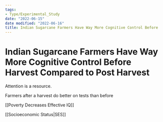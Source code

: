 ```yaml
---
tags:
- Type/Experimental_Study
date: "2022-06-15"
date modified: "2022-06-16"
title: Indian Sugarcane Farmers Have Way More Cognitive Control Before Harvest Compared to Post Harvest
---
```


# Indian Sugarcane Farmers Have Way More Cognitive Control Before Harvest Compared to Post Harvest
Attention is a resource.

Farmers after a harvest do better on tests than before

[[Poverty Decreases Effective IQ]]

[[Socioeconomic Status|SES]]
